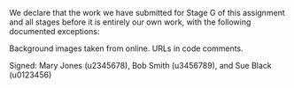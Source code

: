 We declare that the work we have submitted for Stage G of this assignment and all stages before it is entirely our own work, with the following documented exceptions:

Background images taken from online.
URLs in code comments.

Signed: Mary Jones (u2345678), Bob Smith (u3456789), and Sue Black (u0123456)
